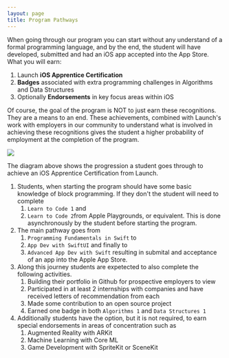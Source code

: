 ```yaml
---
layout: page
title: Program Pathways
---
```


When going through our program you can start without any understand of a formal programming language, and by the end, the student will have developed, submitted and had an iOS app accepted into the App Store. What you will earn:
1. Launch **iOS Apprentice Certification**
2. **Badges** associated with extra programming challenges in Algorithms and Data Structures
3. Optionally **Endorsements** in key focus areas within iOS

Of course, the goal of the program is NOT to just earn these recognitions. They are a means to an end. These achievements, combined with Launch's work with employers in our community to understand what is involved in achieving these recognitions gives the student a higher probability of employment at the completion of the program.

![](../assets/img/LaunchPathways.drawio.png)

The diagram above shows the progression a student goes through to achieve an iOS Apprentice Certification from Launch.

1. Students, when starting the program should have some basic knowledge of block programming. If they don't the student will need to complete
   1. `Learn to Code 1` and
   2. `Learn to Code 2`from Apple Playgrounds, or equivalent.
   This is done asynchronously by the student before starting the program.
2. The main pathway goes from
   1.  `Programming Fundamentals in Swift` to
   2.  `App Dev with SwiftUI` and finally to
   3.  `Advanced App Dev with Swift` resulting in submital and acceptance of an app into the Apple App Store.
3. Along this journey students are expetected to also complete the following activities.
   1. Building their portfolio in Github for prospective employers to view
   2. Participated in at least 2 internships with companies and have received letters of recommendation from each
   3. Made some contribution to an open source project
   4. Earned one badge in both `Algorithms 1` and `Data Structures 1`
4. Additionally students have the option, but it is not required, to earn special endorsements in areas of concentration such as
   1. Augmented Reality with ARKit
   2. Machine Learning with Core ML
   3. Game Development with SpriteKit or SceneKit
